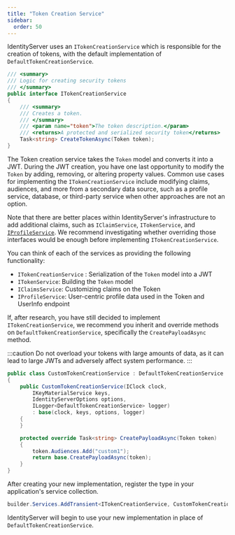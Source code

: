 ```yaml
---
title: "Token Creation Service"
sidebar:
  order: 50
---
```


IdentityServer uses an `ITokenCreationService` which is responsible for the creation
of tokens, with the default implementation of `DefaultTokenCreationService`.

```csharp
/// <summary>
/// Logic for creating security tokens
/// </summary>
public interface ITokenCreationService
{
    /// <summary>
    /// Creates a token.
    /// </summary>
    /// <param name="token">The token description.</param>
    /// <returns>A protected and serialized security token</returns>
    Task<string> CreateTokenAsync(Token token);
}
```

The Token creation service takes the `Token` model and converts it into
a JWT. During the JWT creation, you have one last opportunity to
modify the `Token` by adding, removing, or altering property values. Common use cases
for implementing the `ITokenCreationService` include modifying claims, audiences, and more
from a secondary data source, such as a profile service, database, or third-party service
when other approaches are not an option.

Note that there are better places within IdentityServer's infrastructure to add
additional claims, such as `IClaimService`, `ITokenService`, and [
`IProfileService`](/identityserver/v7/reference/services/profile_service). We recommend investigating
whether overriding those interfaces would be enough before implementing `ITokenCreationService`.

You can think of each of the services as providing the following functionality:

- `ITokenCreationService` : Serialization of the `Token` model into a JWT
- `ITokenService`: Building the `Token` model
- `IClaimsService`: Customizing claims on the Token
- `IProfileService`: User-centric profile data used in the Token and UserInfo endpoint

If, after research, you have still decided to implement `ITokenCreationService`, we recommend you
inherit and override methods on `DefaultTokenCreationService`, specifically the `CreatePayloadAsync` method.

:::caution
Do not overload your tokens with large amounts of data, as it can lead to large JWTs and adversely affect system
performance.
:::

```csharp
public class CustomTokenCreationService : DefaultTokenCreationService
{
    public CustomTokenCreationService(IClock clock, 
        IKeyMaterialService keys,
        IdentityServerOptions options,
        ILogger<DefaultTokenCreationService> logger) 
        : base(clock, keys, options, logger)
    {
    }

    protected override Task<string> CreatePayloadAsync(Token token)
    {
        token.Audiences.Add("custom1");
        return base.CreatePayloadAsync(token);
    }
}
```

After creating your new implementation, register the type in your application's service collection.

```csharp
builder.Services.AddTransient<ITokenCreationService, CustomTokenCreationService>();
```

IdentityServer will begin to use your new implementation in place of `DefaultTokenCreationService`.